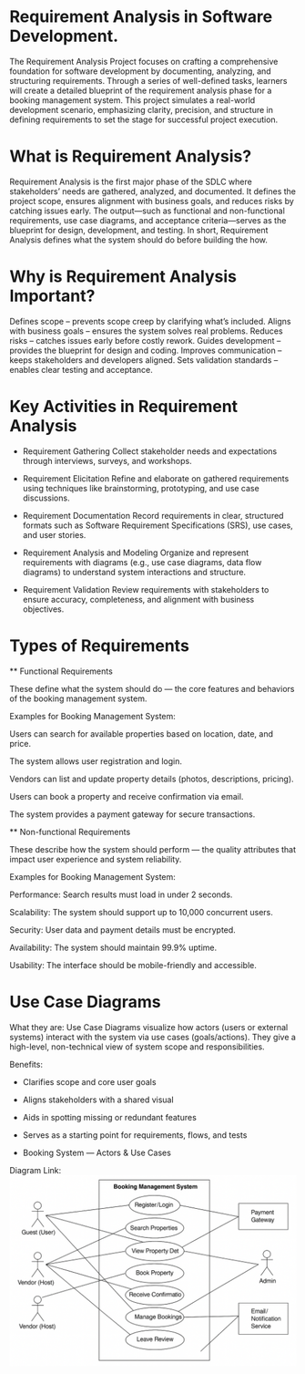 # Requirement Analysis in Software Development.
The Requirement Analysis Project focuses on crafting a comprehensive foundation for software development by documenting, analyzing, and structuring requirements. Through a series of well-defined tasks, learners will create a detailed blueprint of the requirement analysis phase for a booking management system. This project simulates a real-world development scenario, emphasizing clarity, precision, and structure in defining requirements to set the stage for successful project execution.

# What is Requirement Analysis?
Requirement Analysis is the first major phase of the SDLC where stakeholders’ needs are gathered, analyzed, and documented. It defines the project scope, ensures alignment with business goals, and reduces risks by catching issues early. The output—such as functional and non-functional requirements, use case diagrams, and acceptance criteria—serves as the blueprint for design, development, and testing. In short, Requirement Analysis defines what the system should do before building the how.

# Why is Requirement Analysis Important?
Defines scope – prevents scope creep by clarifying what’s included.
Aligns with business goals – ensures the system solves real problems.
Reduces risks – catches issues early before costly rework.
Guides development – provides the blueprint for design and coding.
Improves communication – keeps stakeholders and developers aligned.
Sets validation standards – enables clear testing and acceptance.

# Key Activities in Requirement Analysis
- Requirement Gathering
Collect stakeholder needs and expectations through interviews, surveys, and workshops.

- Requirement Elicitation
Refine and elaborate on gathered requirements using techniques like brainstorming, prototyping, and use case discussions.

- Requirement Documentation
Record requirements in clear, structured formats such as Software Requirement Specifications (SRS), use cases, and user stories.

- Requirement Analysis and Modeling
Organize and represent requirements with diagrams (e.g., use case diagrams, data flow diagrams) to understand system interactions and structure.

- Requirement Validation
Review requirements with stakeholders to ensure accuracy, completeness, and alignment with business objectives.

# Types of Requirements
** Functional Requirements

These define what the system should do — the core features and behaviors of the booking management system.

Examples for Booking Management System:

Users can search for available properties based on location, date, and price.

The system allows user registration and login.

Vendors can list and update property details (photos, descriptions, pricing).

Users can book a property and receive confirmation via email.

The system provides a payment gateway for secure transactions.

** Non-functional Requirements

These describe how the system should perform — the quality attributes that impact user experience and system reliability.

Examples for Booking Management System:

Performance: Search results must load in under 2 seconds.

Scalability: The system should support up to 10,000 concurrent users.

Security: User data and payment details must be encrypted.

Availability: The system should maintain 99.9% uptime.

Usability: The interface should be mobile-friendly and accessible.

# Use Case Diagrams

What they are:
Use Case Diagrams visualize how actors (users or external systems) interact with the system via use cases (goals/actions). They give a high-level, non-technical view of system scope and responsibilities.

Benefits:

- Clarifies scope and core user goals

- Aligns stakeholders with a shared visual

- Aids in spotting missing or redundant features

- Serves as a starting point for requirements, flows, and tests

- Booking System — Actors & Use Cases

Diagram Link: ![Booking System Use Case Diagram](alx-booking-uc.png)




